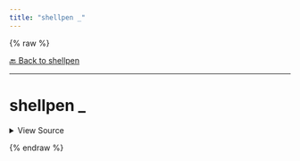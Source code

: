 ```yaml
---
title: "shellpen _"
---
```


{% raw %}





[🔙 Back to shellpen](/api/shellpen)

---







<!-- Todo, if there are no subcommands under the child commands, use a smaller heading size -->

# shellpen _



<details>
  <summary>View Source</summary>

{% endraw %}
{% highlight sh %}
shellpen pen _
{% endhighlight %}
{% raw %}

</details>










  
{% endraw %}
